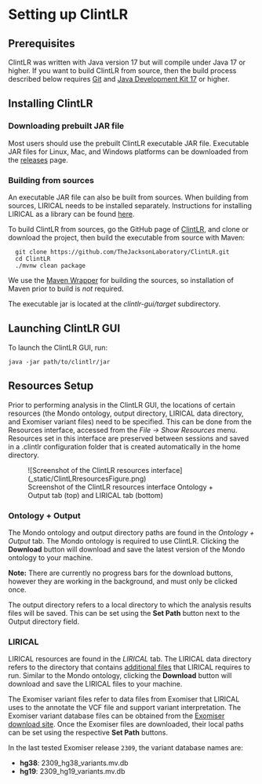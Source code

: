
# Setting up ClintLR

## Prerequisites

ClintLR was written with Java version 17 but will compile under Java 17 or higher. If you want to
build ClintLR from source, then the build process described below requires
[Git](https://git-scm.com/book/en/v2) and
[Java Development Kit 17](https://www.oracle.com/java/technologies/downloads/) or higher.


## Installing ClintLR

### Downloading prebuilt JAR file

Most users should use the prebuilt ClintLR executable JAR file.
Executable JAR files for Linux, Mac, and Windows platforms can be downloaded from the
[releases](https://github.com/TheJacksonLaboratory/ClintLR/releases) page. 


### Building from sources

An executable JAR file can also be built from sources. When building from sources, LIRICAL needs to be installed separately. 
Instructions for installing LIRICAL as a library can be found
[here](https://thejacksonlaboratory.github.io/LIRICAL/stable/setup.html#building-to-use-as-a-library).

To build ClintLR from sources, go the GitHub page of [ClintLR](https://github.com/TheJacksonLaboratory/ClintLR), 
and clone or download the project, then build the executable from source with Maven:

```
  git clone https://github.com/TheJacksonLaboratory/ClintLR.git
  cd ClintLR
  ./mvnw clean package
```

We use the [Maven Wrapper](https://maven.apache.org/wrapper/) for building the sources, so installation
of Maven prior to build is *not* required.

The executable jar is located at the *clintlr-gui/target* subdirectory.


## Launching ClintLR GUI

To launch the ClintLR GUI, run:

```java -jar path/to/clintlr/jar```



## Resources Setup

Prior to performing analysis in the ClintLR GUI, the locations of certain resources (the Mondo ontology, output directory, 
LIRICAL data directory, and Exomiser variant files)
need to be specified. This can be done from the Resources interface, accessed from the *File -> Show Resources* menu.
Resources set in this interface are preserved between sessions and saved in a .clintlr configuration folder that is 
created automatically in the home directory.

<figure markdown>
  ![Screenshot of the ClintLR resources interface](_static/ClintLRresourcesFigure.png)
  <figcaption>Screenshot of the ClintLR resources interface Ontology + Output tab (top) and LIRICAL tab (bottom)</figcaption>
</figure>

### Ontology + Output
The Mondo ontology and output directory paths are found in the *Ontology + Output* tab.
The Mondo ontology is required to use ClintLR. Clicking
the **Download** button will download and save the latest version of the Mondo ontology to your machine.

**Note:**  There are currently no progress bars for the download buttons, however they are working in the background, and must
only be clicked once.

The output directory refers to a local directory to which the analysis results files will be saved.
This can be set using the **Set Path** button next to the Output directory field.

### LIRICAL 
LIRICAL resources are found in the *LIRICAL* tab.
The LIRICAL data directory refers to the directory that contains
[additional files](https://thejacksonlaboratory.github.io/LIRICAL/stable/setup.html#lirical-data-files) that LIRICAL requires to run.
Similar to the Mondo ontology, clicking
the **Download** button will download and save the LIRICAL files to your machine.

The Exomiser variant files refer to data files from Exomiser that LIRICAL uses to the annotate the VCF file and 
support variant interpretation.
The Exomiser variant database files can be obtained from the [Exomiser download site](https://exomiser.monarchinitiative.org/exomiser/download).
Once the Exomiser files are downloaded, their local paths can be set using the respective **Set Path** buttons.

In the last tested Exomiser release `2309`, the variant database names are:

- **hg38**: 2309_hg38_variants.mv.db
- **hg19**: 2309_hg19_variants.mv.db
